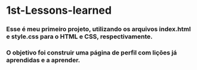 # 1st-Lessons-learned

### Esse é meu primeiro projeto, utilizando os arquivos index.html e style.css para o HTML e CSS, respectivamente. 
### O objetivo foi construir uma página de perfil com lições já aprendidas e a aprender.
